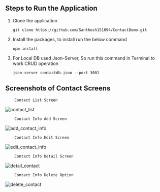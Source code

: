## Steps to Run the Application

1.  Clone the application

        git clone https://github.com/Santhosh151094/ContactDemo.git

2.  Install the packages, to install run the below command

        npm install

3.  For Local DB used Json-Server, So run this command in Terminal to work CRUD operation

        json-server contactdb.json --port 3001
        
        
## Screenshots of Contact Screens

        Contact List Screen

![contact_list](https://user-images.githubusercontent.com/39756478/84576549-29403580-add3-11ea-9c98-1e61a661bf71.png)


        Contact Info Add Screen

![add_contact_info](https://user-images.githubusercontent.com/39756478/84576689-53462780-add4-11ea-90e4-77dd45cc85e6.png)


        Contact Info Edit Screen

![edit_contact_info](https://user-images.githubusercontent.com/39756478/84576698-6d800580-add4-11ea-9274-7212e03fcd95.png)


        Contact Info Detail Screen

![detail_contact](https://user-images.githubusercontent.com/39756478/84576707-7ffa3f00-add4-11ea-8c19-c279622eb714.png)


        Contact Info Delete Option

![delete_contact](https://user-images.githubusercontent.com/39756478/84576736-addf8380-add4-11ea-8b36-534cf135471e.png)

